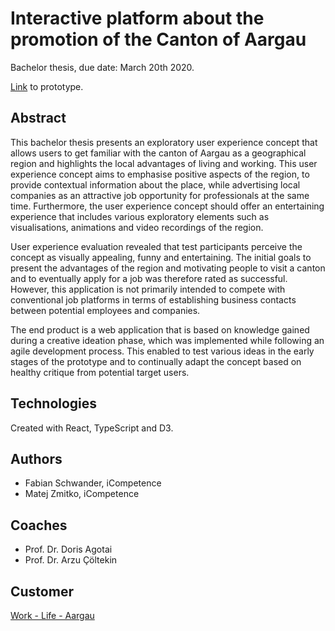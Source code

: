 # Interactive platform about the promotion of the Canton of Aargau
Bachelor thesis, due date: March 20th 2020.

[Link](http://www.work-life-aargau.fabianschwander.ch) to prototype.

## Abstract

This bachelor thesis presents an exploratory user experience concept that allows users to get familiar with the canton of Aargau as a geographical region and highlights the local advantages of living and working. This user experience concept aims to emphasise positive aspects of the region, to provide contextual information about the place, while advertising local companies as an attractive job opportunity for professionals at the same time. Furthermore, the user experience concept should offer an entertaining experience that includes various exploratory elements such as visualisations, animations and video recordings of the region.

User experience evaluation revealed that test participants perceive the concept as visually appealing, funny and entertaining. The initial goals to present the advantages of the region and motivating people to visit a canton and to eventually apply for a job was therefore rated as successful. However, this application is not primarily intended to compete with conventional job platforms in terms of establishing business contacts between potential employees and companies.

The end product is a web application that is based on knowledge gained during a creative ideation phase, which was implemented while following an agile development process. This enabled to test various ideas in the early stages of the prototype and to continually adapt the concept based on healthy critique from potential target users.

## Technologies

Created with React, TypeScript and D3. 

## Authors

- Fabian Schwander, iCompetence
- Matej Zmitko, iCompetence

## Coaches
- Prof. Dr. Doris Agotai
- Prof. Dr. Arzu Çöltekin

## Customer
[Work - Life - Aargau](https://www.ag.ch/de/verwaltung/dvi/wirtschaft_arbeit/aargau_services_neu/fachkraefte_1/work_life_aargau_fuer_aargauer_unternehmen/departement_detailseite_95.jsp)


